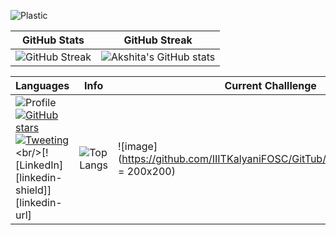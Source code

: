 ![Plastic](https://user-images.githubusercontent.com/56997545/110952016-bb2d9c80-836b-11eb-9240-ed7d4e697448.gif)

| GitHub Stats | GitHub Streak|
| ----|-----|
| ![GitHub Streak](https://github-readme-streak-stats.herokuapp.com/?user=akshitadixit&theme=tokyonight) | ![Akshita's GitHub stats](https://github-readme-stats.vercel.app/api?username=akshitadixit)|

| Languages | Info| Current Challlenge|
| ----|-----|---------|
| ![Profile](https://Visitor-badge.glitch.me/badge?page_id=akshitadixit.akshitadixit-gh-visitors)<br/>[![GitHub stars](https://img.shields.io/github/stars/akshitadixit.svg?style=social&label=Star&maxAge=2592000)](https://GitHub.com/akshitadixit/stargazers/)<br/>[![Tweeting](https://img.shields.io/twitter/url/http/shields.io.svg?style=plastic)](https://twitter.com/plastic96_)<br/>[![LinkedIn][linkedin-shield]][linkedin-url] | ![Top Langs](https://github-readme-stats.vercel.app/api/top-langs/?username=akshitadixit&layout=compact&theme=vision-friendly-dark)<!--&langs_count=6)-->| ![image](https://github.com/IIITKalyaniFOSC/GitTub/raw/main/image.png = 200x200)|


[linkedin-shield]: https://img.shields.io/badge/-LinkedIn-black.svg?style=plastic&logo=linkedin&colorB=darkblue
[linkedin-url]: https://www.linkedin.com/in/akshitadixit/
